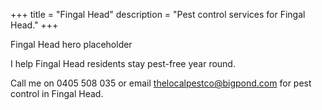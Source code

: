 +++
title = "Fingal Head"
description = "Pest control services for Fingal Head."
+++

<div class="hero">Fingal Head hero placeholder</div>

I help Fingal Head residents stay pest-free year round.

<div class="placeholder-box"></div>

Call me on 0405 508 035 or email thelocalpestco@bigpond.com for pest control in Fingal Head.
